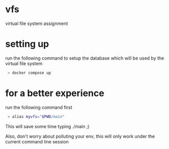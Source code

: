 # vfs
virtual file system assignment

# setting up

run the following command to setup the database which will be used by the virtual file system

``` bash
 > docker compose up
```

# for a better experience
run the following command first

``` bash
 > alias myvfs="$PWD/main"
```

This will save some time typing ./main ;)

Also, don't worry about polluting your env, this will only work under the current command line session
